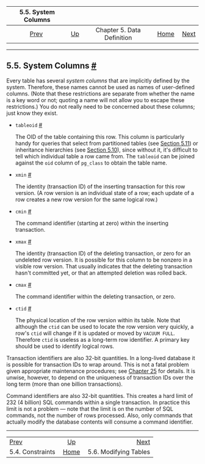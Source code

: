 

|                5.5. System Columns               |                                             |                            |                                                       |                                                 |
| :----------------------------------------------: | :------------------------------------------ | :------------------------: | ----------------------------------------------------: | ----------------------------------------------: |
| [Prev](ddl-constraints.html "5.4. Constraints")  | [Up](ddl.html "Chapter 5. Data Definition") | Chapter 5. Data Definition | [Home](index.html "PostgreSQL 17devel Documentation") |  [Next](ddl-alter.html "5.6. Modifying Tables") |

***

## 5.5. System Columns [#](#DDL-SYSTEM-COLUMNS)

Every table has several *system columns* that are implicitly defined by the system. Therefore, these names cannot be used as names of user-defined columns. (Note that these restrictions are separate from whether the name is a key word or not; quoting a name will not allow you to escape these restrictions.) You do not really need to be concerned about these columns; just know they exist.

* `tableoid` [#](#DDL-SYSTEM-COLUMNS-TABLEOID)

    The OID of the table containing this row. This column is particularly handy for queries that select from partitioned tables (see [Section 5.11](ddl-partitioning.html "5.11. Table Partitioning")) or inheritance hierarchies (see [Section 5.10](ddl-inherit.html "5.10. Inheritance")), since without it, it's difficult to tell which individual table a row came from. The `tableoid` can be joined against the `oid` column of `pg_class` to obtain the table name.

* `xmin` [#](#DDL-SYSTEM-COLUMNS-XMIN)

    The identity (transaction ID) of the inserting transaction for this row version. (A row version is an individual state of a row; each update of a row creates a new row version for the same logical row.)

* `cmin` [#](#DDL-SYSTEM-COLUMNS-CMIN)

    The command identifier (starting at zero) within the inserting transaction.

* `xmax` [#](#DDL-SYSTEM-COLUMNS-XMAX)

    The identity (transaction ID) of the deleting transaction, or zero for an undeleted row version. It is possible for this column to be nonzero in a visible row version. That usually indicates that the deleting transaction hasn't committed yet, or that an attempted deletion was rolled back.

* `cmax` [#](#DDL-SYSTEM-COLUMNS-CMAX)

    The command identifier within the deleting transaction, or zero.

* `ctid` [#](#DDL-SYSTEM-COLUMNS-CTID)

    The physical location of the row version within its table. Note that although the `ctid` can be used to locate the row version very quickly, a row's `ctid` will change if it is updated or moved by `VACUUM FULL`. Therefore `ctid` is useless as a long-term row identifier. A primary key should be used to identify logical rows.

Transaction identifiers are also 32-bit quantities. In a long-lived database it is possible for transaction IDs to wrap around. This is not a fatal problem given appropriate maintenance procedures; see [Chapter 25](maintenance.html "Chapter 25. Routine Database Maintenance Tasks") for details. It is unwise, however, to depend on the uniqueness of transaction IDs over the long term (more than one billion transactions).

Command identifiers are also 32-bit quantities. This creates a hard limit of 232 (4 billion) SQL commands within a single transaction. In practice this limit is not a problem — note that the limit is on the number of SQL commands, not the number of rows processed. Also, only commands that actually modify the database contents will consume a command identifier.

***

|                                                  |                                                       |                                                 |
| :----------------------------------------------- | :---------------------------------------------------: | ----------------------------------------------: |
| [Prev](ddl-constraints.html "5.4. Constraints")  |      [Up](ddl.html "Chapter 5. Data Definition")      |  [Next](ddl-alter.html "5.6. Modifying Tables") |
| 5.4. Constraints                                 | [Home](index.html "PostgreSQL 17devel Documentation") |                           5.6. Modifying Tables |
